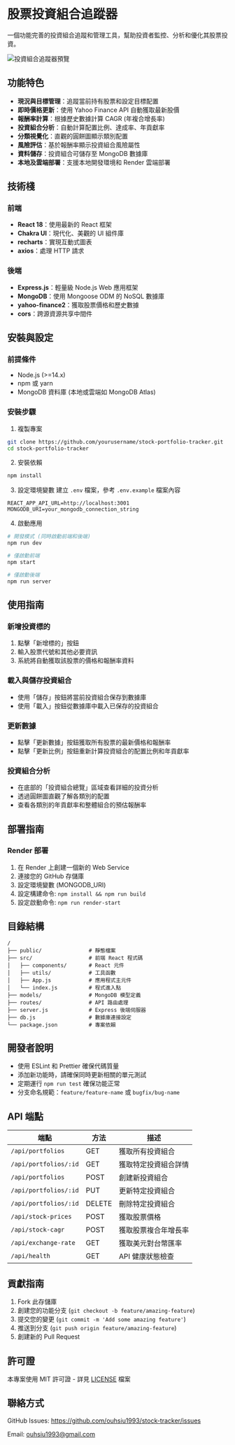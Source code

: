 # 股票投資組合追蹤器

一個功能完善的投資組合追蹤和管理工具，幫助投資者監控、分析和優化其股票投資。

![投資組合追蹤器預覽](screenshots/stock-tracker.gif)

## 功能特色

- **現況與目標管理**：追蹤當前持有股票和設定目標配置
- **即時價格更新**：使用 Yahoo Finance API 自動獲取最新股價
- **報酬率計算**：根據歷史數據計算 CAGR (年複合增長率)
- **投資組合分析**：自動計算配置比例、達成率、年貢獻率
- **分類視覺化**：直觀的圓餅圖顯示類別配置
- **風險評估**：基於報酬率顯示投資組合風險屬性
- **資料儲存**：投資組合可儲存至 MongoDB 數據庫
- **本地及雲端部署**：支援本地開發環境和 Render 雲端部署

## 技術棧

### 前端
- **React 18**：使用最新的 React 框架
- **Chakra UI**：現代化、美觀的 UI 組件庫
- **recharts**：實現互動式圖表
- **axios**：處理 HTTP 請求

### 後端
- **Express.js**：輕量級 Node.js Web 應用框架
- **MongoDB**：使用 Mongoose ODM 的 NoSQL 數據庫
- **yahoo-finance2**：獲取股票價格和歷史數據
- **cors**：跨源資源共享中間件

## 安裝與設定

### 前提條件
- Node.js (>=14.x)
- npm 或 yarn
- MongoDB 資料庫 (本地或雲端如 MongoDB Atlas)

### 安裝步驟

1. 複製專案
```bash
git clone https://github.com/yourusername/stock-portfolio-tracker.git
cd stock-portfolio-tracker
```

2. 安裝依賴
```bash
npm install
```

3. 設定環境變數
建立 `.env` 檔案，參考 `.env.example` 檔案內容

```
REACT_APP_API_URL=http://localhost:3001
MONGODB_URI=your_mongodb_connection_string
```

4. 啟動應用
```bash
# 開發模式 (同時啟動前端和後端)
npm run dev

# 僅啟動前端
npm start

# 僅啟動後端
npm run server
```

## 使用指南

### 新增投資標的
1. 點擊「新增標的」按鈕
2. 輸入股票代號和其他必要資訊
3. 系統將自動獲取該股票的價格和報酬率資料

### 載入與儲存投資組合
- 使用「儲存」按鈕將當前投資組合保存到數據庫
- 使用「載入」按鈕從數據庫中載入已保存的投資組合

### 更新數據
- 點擊「更新數據」按鈕獲取所有股票的最新價格和報酬率
- 點擊「更新比例」按鈕重新計算投資組合的配置比例和年貢獻率

### 投資組合分析
- 在底部的「投資組合總覽」區域查看詳細的投資分析
- 透過圓餅圖直觀了解各類別的配置
- 查看各類別的年貢獻率和整體組合的預估報酬率

## 部署指南

### Render 部署
1. 在 Render 上創建一個新的 Web Service
2. 連接您的 GitHub 存儲庫
3. 設定環境變數 (MONGODB_URI)
4. 設定構建命令: `npm install && npm run build`
5. 設定啟動命令: `npm run render-start`

## 目錄結構

```
/
├── public/               # 靜態檔案
├── src/                  # 前端 React 程式碼
│   ├── components/       # React 元件
│   ├── utils/            # 工具函數
│   ├── App.js            # 應用程式主元件
│   └── index.js          # 程式進入點
├── models/               # MongoDB 模型定義
├── routes/               # API 路由處理
├── server.js             # Express 後端伺服器
├── db.js                 # 數據庫連接設定
└── package.json          # 專案依賴
```

## 開發者說明

- 使用 ESLint 和 Prettier 確保代碼質量
- 添加新功能時，請確保同時更新相關的單元測試
- 定期運行 `npm run test` 確保功能正常
- 分支命名規範：`feature/feature-name` 或 `bugfix/bug-name`

## API 端點

| 端點 | 方法 | 描述 |
|------|------|------|
| `/api/portfolios` | GET | 獲取所有投資組合 |
| `/api/portfolios/:id` | GET | 獲取特定投資組合詳情 |
| `/api/portfolios` | POST | 創建新投資組合 |
| `/api/portfolios/:id` | PUT | 更新特定投資組合 |
| `/api/portfolios/:id` | DELETE | 刪除特定投資組合 |
| `/api/stock-prices` | POST | 獲取股票價格 |
| `/api/stock-cagr` | POST | 獲取股票複合年增長率 |
| `/api/exchange-rate` | GET | 獲取美元對台幣匯率 |
| `/api/health` | GET | API 健康狀態檢查 |

## 貢獻指南

1. Fork 此存儲庫
2. 創建您的功能分支 (`git checkout -b feature/amazing-feature`)
3. 提交您的變更 (`git commit -m 'Add some amazing feature'`)
4. 推送到分支 (`git push origin feature/amazing-feature`)
5. 創建新的 Pull Request

## 許可證

本專案使用 MIT 許可證 - 詳見 [LICENSE](LICENSE) 檔案

## 聯絡方式

GitHub Issues: https://github.com/ouhsiu1993/stock-tracker/issues

Email: ouhsiu1993@gmail.com